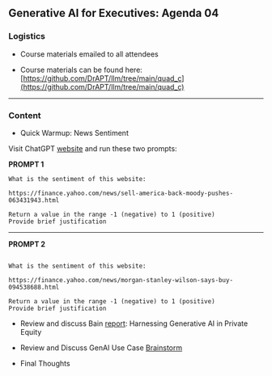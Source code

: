 ## Generative AI for Executives: Agenda 04


### Logistics

- Course materials emailed to all attendees

- Course materials can be found here:  
  [https://github.com/DrAPT/llm/tree/main/quad_c](https://github.com/DrAPT/llm/tree/main/quad_c)


---

### Content

- Quick Warmup: News Sentiment

Visit ChatGPT [website](https://quadcgpt.nicewater-6cf01e43.eastus.azurecontainerapps.io/c/22011d8a-cdd2-46f1-9f26-2c6f639dff14) and run these two prompts:

**PROMPT 1**

```
What is the sentiment of this website:

https://finance.yahoo.com/news/sell-america-back-moody-pushes-063431943.html

Return a value in the range -1 (negative) to 1 (positive)
Provide brief justification
```

---

**PROMPT 2**

```

What is the sentiment of this website:

https://finance.yahoo.com/news/morgan-stanley-wilson-says-buy-094538688.html

Return a value in the range -1 (negative) to 1 (positive)
Provide brief justification
```

  
- Review and discuss Bain [report](https://www.bain.com/insights/harnessing-generative-ai-global-private-equity-report-2024/): Harnessing Generative AI in Private Equity  
  

- Review and Discuss GenAI Use Case [Brainstorm](https://docs.google.com/spreadsheets/d/1OHFmFkT3llgACUxgzkghy8QZ3NIuxVx9/edit?gid=1787498065#gid=1787498065)

- Final Thoughts


